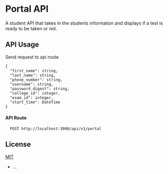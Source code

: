 # Portal API

A student API that takes in the students information and displays if a test is ready to be taken or not.


## API Usage
Send request to api route
```
{  
  "first_name": string,
  "last_name": string,
  "phone_number": string,
  "username": string,
  "password_digest": string,
  "college_id": integer,
  "exam_id": integer,
  "start_time": DateTime
}
```

#### API Route

```http
  POST http://localhost:3000/api/v1/portal
```

## License
[MIT](https://choosealicense.com/licenses/mit/)


* ...
